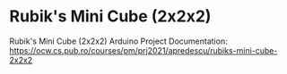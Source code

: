 # Rubik's Mini Cube (2x2x2)
Rubik's Mini Cube (2x2x2) Arduino Project 
Documentation: https://ocw.cs.pub.ro/courses/pm/prj2021/apredescu/rubiks-mini-cube-2x2x2
